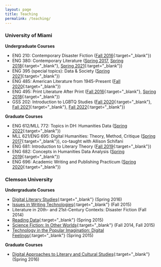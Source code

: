 ```yaml
---
layout: page
title: Teaching
permalink: /teaching/
---
```

### University of Miami

**Undergraduate Courses**

- ENG 210: Contemporary Disaster Fiction ([Fall 2016](https://lindsaythomas.net/eng210h){:target="_blank"})
- ENG 380: Contemporary Literature ([Spring 2017](https://lindsaythomas.net/eng380s17), [Spring 2018](https://lindsaythomas.net/eng380s18){:target="_blank"}, [Spring 2021](https://lindsaythomas.net/eng380s21/){:target="_blank"})
- ENG 395 (special topics): Data & Society ([Spring 2021](https://lindsaythomas.net/eng395s21/){:target="_blank"})
- ENG 485: American Literature from 1945-Present ([Fall 2020](https://lindsaythomas.net/eng-485-f20-syllabus.pdf){:target="_blank"})
- ENG 495: Print Literature After Print ([Fall 2016](https://lindsaythomas.net/eng495f){:target="_blank"}, [Spring 2018](https://lindsaythomas.net/eng380s18){:target="_blank"})
- GSS 202: Introduction to LGBTQ Studies ([Fall 2020](https://lindsaythomas.net/gss-202-f20-syllabus.pdf){:target="_blank"}, [Fall 2021](https://lindsaythomas.net/gss202f21/){:target="_blank"}, [Fall 2022](https://lindsaythomas.net/gss202f22){:target="_blank"})

**Graduate Courses**

- ENG 612/MLL 772: Topics in DH: Humanities Data ([Spring 2022](https://lindsaythomas.net/eng612s22/){:target="_blank"})
- MLL 621/ENG 695: Digital Humanities: Theory, Method, Critique ([Spring 2017](https://lindsaythomas.net/mll621){:target="_blank"}), co-taught with Allison Schifani
- ENG 681: Introduction to Literary Theory ([Fall 2019](https://lindsaythomas.net/eng681f19/){:target="_blank"})
- ENG 682: Concepts in Humanities Data Analysis ([Spring 2019](http://lindsaythomas.net/eng682s19/){:target="_blank"})
- ENG 696: Academic Writing and Publishing Practicum ([Spring 2020](https://lindsaythomas.net/eng696s20/){:target="_blank"})

### Clemson University

**Undergraduate Courses**

- [Digital Literary Studies](https://lindsaythomas.net/engl4590/){:target="_blank"} (Spring 2016)
- [Issues in Writing Technologies](https://lindsaythomas.net/engl4600/){:target="_blank"} (Fall 2015)
- Literature in 20th- and 21st-Century Contexts: Disaster Fiction (Fall 2014)
- [Reading Data](https://lindsaythomas.net/hon2210/){:target="_blank"} (Spring 2015)
- [Science Fiction: In Other Worlds](https://lindsaythomas.net/engl3560/){:target="_blank"} (Fall 2014, Fall 2015)
- [Technology in the Popular Imagination: Digital Feelings](https://lindsaythomas.net/engl3490/){:target="_blank"} (Spring 2015)

**Graduate Courses**

- [Digital Approaches to Literary and Cultural Studies](https://lindsaythomas.net/engl8120/){:target="_blank"} (Spring 2016)
